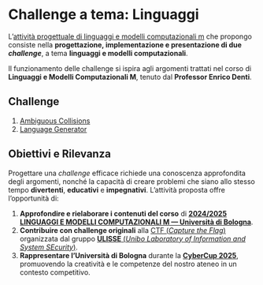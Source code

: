# Challenge a tema: Linguaggi

L’[attività progettuale di linguaggi e modelli computazionali m](challenge-linguaggi.pdf) che propongo consiste nella **progettazione, implementazione e presentazione di due** ***challenge***, a tema **linguaggi e modelli computazionali**.

Il funzionamento delle challenge si ispira agli argomenti trattati nel corso di **Linguaggi e Modelli Computazionali M**, tenuto dal **Professor Enrico Denti**.

## Challenge

1. [Ambiguous Collisions](ambiguous-collisions)
2. [Language Generator](language-generator)

## Obiettivi e Rilevanza

Progettare una *challenge* efficace richiede una conoscenza approfondita degli argomenti, nonché la capacità di creare problemi che siano allo stesso tempo **divertenti**, **educativi** e **impegnativi**. L’attività proposta offre l’opportunità di:

1. **Approfondire e rielaborare i contenuti del corso** di [**2024/2025 LINGUAGGI E MODELLI COMPUTAZIONALI M — Università di Bologna**](https://www.unibo.it/it/studiare/dottorati-master-specializzazioni-e-altra-formazione/insegnamenti/insegnamento/2024/468004).
2. **Contribuire con challenge originali** alla [CTF (*Capture the Flag*)](https://en.wikipedia.org/wiki/Capture_the_flag_(cybersecurity)) organizzata dal gruppo [**ULISSE** (*Unibo Laboratory of Information and System SEcurity*)](https://ulisse.unibo.it/).
3. **Rappresentare l’Università di Bologna** durante la [**CyberCup 2025**](https://cybercup.it/), promuovendo la creatività e le competenze del nostro ateneo in un contesto competitivo.
